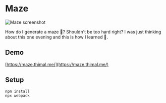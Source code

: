 # Maze

![Maze screenshot](https://user-images.githubusercontent.com/6896632/85972930-962f0e80-ba14-11ea-89d7-c399cb78e2b1.png)

How do I generate a maze :thinking:? Shouldn't be too hard right? I was just thinking about this one evening and this is how I learned :hand_over_mouth:.

## Demo

[https://maze.thimal.me/](https://maze.thimal.me/)

## Setup

```
npm install
npx webpack
```
